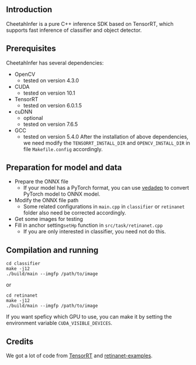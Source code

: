 ## Introduction
CheetahInfer is a pure C++ inference SDK based on TensorRT, which supports fast inference of classifier and object detector.

## Prerequisites
CheetahInfer has several dependencies:
- OpenCV
  - tested on version 4.3.0
- CUDA
  - tested on version 10.1
- TensorRT
  - tested on version 6.0.1.5
- cuDNN
  - optional
  - tested on version 7.6.5
- GCC
  - tested on version 5.4.0
After the installation of above dependencies, we need modify the `TENSORRT_INSTALL_DIR` and `OPENCV_INSTALL_DIR` in file `Makefile.config` accordingly.

## Preparation for model and data
- Prepare the ONNX file
  - If your model has a PyTorch format, you can use [vedadep](https://github.com/Media-Smart/volksdep) to convert PyTorch model to ONNX model.
- Modify the ONNX file path
  - Some related configurations in `main.cpp` in `classifier` or `retinanet` folder also need be corrected accordingly.
- Get some images for testing
- Fill in anchor setting`setHp` function in `src/task/retinanet.cpp`
  - If you are only interested in classifier, you need not do this.

## Compilation and running
```
cd classifier
make -j12
./build/main --imgfp /path/to/image
```
or
```
cd retinanet
make -j12
./build/main --imgfp /path/to/image
```
If you want speficy which GPU to use, you can make it by setting the environment variable `CUDA_VISIBLE_DEVICES`.

## Credits
We got a lot of code from [TensorRT](https://github.com/NVIDIA/TensorRT) and [retinanet-examples](https://github.com/NVIDIA/retinanet-examples).
